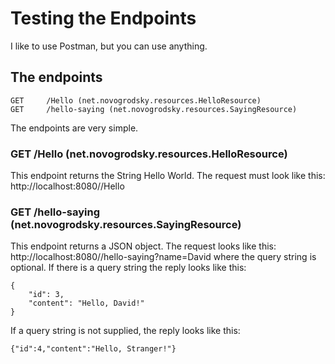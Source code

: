# Testing the Endpoints

I like to use Postman, but you can use anything.

## The endpoints
    GET     /Hello (net.novogrodsky.resources.HelloResource)
    GET     /hello-saying (net.novogrodsky.resources.SayingResource)

The endpoints are very simple.  
### GET     /Hello (net.novogrodsky.resources.HelloResource)
This endpoint returns the String Hello World.  The request must look like this:
 http://localhost:8080//Hello
     
### GET     /hello-saying (net.novogrodsky.resources.SayingResource)
This endpoint returns a JSON object.  The request looks like this: http://localhost:8080//hello-saying?name=David
where the query string is optional.  If there is a query string the reply looks like this:
    
    {
        "id": 3,
        "content": "Hello, David!"
    }
    
If a query string is not supplied, the reply looks like this:

    {"id":4,"content":"Hello, Stranger!"}
    
    